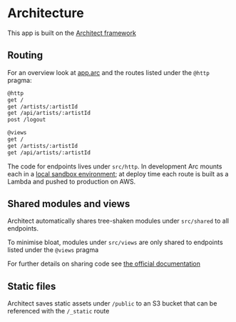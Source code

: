 # Architecture
This app is built on the [Architect framework](https://arc.codes/docs/en/guides/get-started/quickstart)

## Routing
For an overview look at [app.arc](../app.arc) and the routes listed under the `@http` pragma:

```md
@http
get /
get /artists/:artistId
get /api/artists/:artistId
post /logout

@views
get /
get /artists/:artistId
get /api/artists/:artistId
```

The code for endpoints lives under `src/http`. In development Arc mounts each in a [local sandbox environment](https://arc.codes/docs/en/guides/developer-experience/local-development); at deploy time each route is built as a Lambda and pushed to production on AWS.

## Shared modules and views
Architect automatically shares tree-shaken modules under `src/shared` to all endpoints.

To minimise bloat, modules under `src/views` are only shared to endpoints listed under the `@views` pragma

For further details on sharing code see [the official documentation](https://arc.codes/docs/en/guides/developer-experience/sharing-code)

## Static files
Architect saves static assets under `/public` to an S3 bucket that can be referenced with the `/_static` route